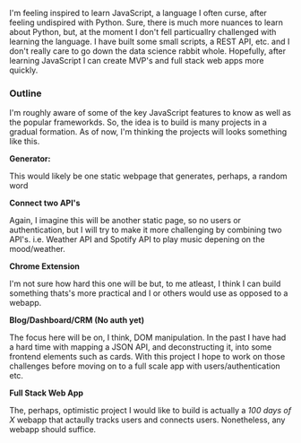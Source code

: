 I'm feeling inspired to learn JavaScript, a language I often curse, after feeling undispired with Python. Sure, there is much more nuances to learn about Python, but, at the moment I don't fell particuallry challenged with learning the language. I have built some small scripts, a REST API, etc. and I don't really care to go down the data science rabbit whole. Hopefully, after learning JavaScript I can create MVP's and full stack web apps more quickly.



### Outline

I'm roughly aware of some of the key JavaScript features to know as well as the popular frameworkds. So, the idea is to build is many projects in a gradual formation. As of now, I'm thinking the projects will looks something like this.



**Generator:**

This would likely be one static webpage that generates, perhaps, a random word

**Connect two API's**

Again, I imagine this will be another static page, so no users or authentication, but I will try to make it more challenging by combining two API's. i.e. Weather API and Spotify API to play music depening on the mood/weather.

**Chrome Extension**

I'm not sure how hard this one will be but, to me atleast, I think I can build something thats's more practical and I or others would use as opposed to a webapp.

**Blog/Dashboard/CRM (No auth yet)**

The focus here will be on, I think, DOM manipulation. In the past I have had a hard time with mapping a JSON API, and deconstructing it, into some frontend elements such as cards. With this project I hope to work on those challenges before moving on to a full scale app with users/authentication etc.

**Full Stack Web App**

The, perhaps, optimistic project I would like to build is actually a *100 days of X* webapp that actaully tracks users and connects users. Nonetheless, any webapp should suffice.



